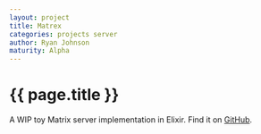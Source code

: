 ```yaml
---
layout: project
title: Matrex
categories: projects server
author: Ryan Johnson
maturity: Alpha
---
```


# {{ page.title }}
A WIP toy Matrix server implementation in Elixir. Find it on [GitHub](https://github.com/bismark/matrex).
